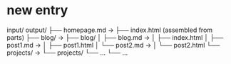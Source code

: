 
# new entry


input/                 output/
├── homepage.md   →    ├── index.html (assembled from parts)
├── blog/        →     ├── blog/
│   ├── blog.md  →     │   ├── index.html
│   ├── post1.md →     │   ├── post1.html
│   └── post2.md →     │   └── post2.html
└── projects/    →     └── projects/
    └── ...            └── ...
